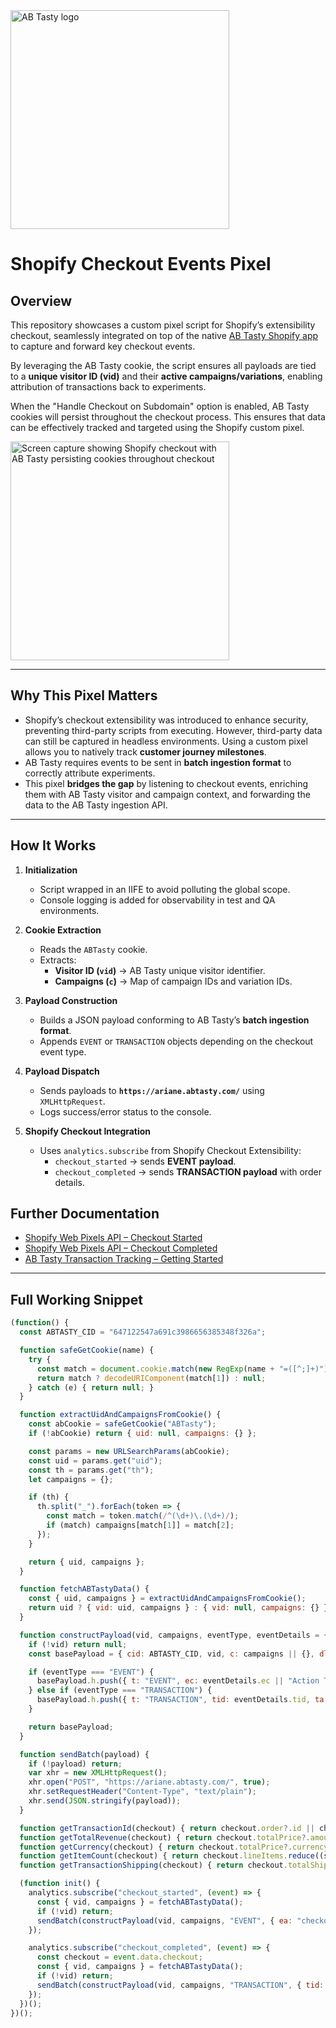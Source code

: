 <img src="https://content.partnerpage.io/eyJidWNrZXQiOiJwYXJ0bmVycGFnZS5wcm9kIiwia2V5IjoibWVkaWEvY29udGFjdF9pbWFnZXMvMDUwNGZlYTYtOWIxNy00N2IyLTg1YjUtNmY5YTZjZWU5OTJiLzI1NjhmYjk4LTQwM2ItNGI2OC05NmJiLTE5YTg1MzU3ZjRlMS5wbmciLCJlZGl0cyI6eyJ0b0Zvcm1hdCI6IndlYnAiLCJyZXNpemUiOnsid2lkdGgiOjEyMDAsImhlaWdodCI6NjI3LCJmaXQiOiJjb250YWluIiwiYmFja2dyb3VuZCI6eyJyIjoyNTUsImciOjI1NSwiYiI6MjU1LCJhbHBoYSI6MH19fX0=" alt="AB Tasty logo" width="350"/>

# Shopify Checkout Events Pixel

## Overview
This repository showcases a custom pixel script for Shopify’s extensibility checkout, seamlessly integrated on top of the native [AB Tasty Shopify app](https://apps.shopify.com/ab-tasty-1) to capture and forward key checkout events.  

By leveraging the AB Tasty cookie, the script ensures all payloads are tied to a **unique visitor ID (vid)** and their **active campaigns/variations**, enabling attribution of transactions back to experiments.

When the "Handle Checkout on Subdomain" option is enabled, AB Tasty cookies will persist throughout the checkout process. This ensures that data can be effectively tracked and targeted using the Shopify custom pixel.

<img 
    src="https://assets-manager.abtasty.com/1ceff369b6cd9aceaa9ee318e6498167/image.jpg" 
    alt="Screen capture showing Shopify checkout with AB Tasty persisting cookies throughout checkout" 
    width="350"
/>

---

## Why This Pixel Matters

- Shopify’s checkout extensibility was introduced to enhance security, preventing third-party scripts from executing. However, third-party data can still be captured in headless environments. Using a custom pixel allows you to natively track **customer journey milestones**.  
- AB Tasty requires events to be sent in **batch ingestion format** to correctly attribute experiments.  
- This pixel **bridges the gap** by listening to checkout events, enriching them with AB Tasty visitor and campaign context, and forwarding the data to the AB Tasty ingestion API.

---

## How It Works
1. **Initialization**  
   - Script wrapped in an IIFE to avoid polluting the global scope.  
   - Console logging is added for observability in test and QA environments.  

2. **Cookie Extraction**  
   - Reads the `ABTasty` cookie.  
   - Extracts:
     - **Visitor ID (`vid`)** → AB Tasty unique visitor identifier.  
     - **Campaigns (`c`)** → Map of campaign IDs and variation IDs.  

3. **Payload Construction**  
   - Builds a JSON payload conforming to AB Tasty’s **batch ingestion format**.  
   - Appends `EVENT` or `TRANSACTION` objects depending on the checkout event type.  

4. **Payload Dispatch**  
   - Sends payloads to **`https://ariane.abtasty.com/`** using `XMLHttpRequest`.  
   - Logs success/error status to the console.  

5. **Shopify Checkout Integration**  
   - Uses `analytics.subscribe` from Shopify Checkout Extensibility:  
     - `checkout_started` → sends **EVENT payload**.  
     - `checkout_completed` → sends **TRANSACTION payload** with order details.  

## Further Documentation

- [Shopify Web Pixels API – Checkout Started](https://shopify.dev/docs/api/web-pixels-api/standard-events/checkout_started)  
- [Shopify Web Pixels API – Checkout Completed](https://shopify.dev/docs/api/web-pixels-api/standard-events/checkout_completed)  
- [AB Tasty Transaction Tracking – Getting Started](https://docs.abtasty.com/client-side/transaction-tag-implementation/transaction-tracking-getting-started)

---

## Full Working Snippet

```javascript
(function() {
  const ABTASTY_CID = "647122547a691c3986656385348f326a";

  function safeGetCookie(name) {
    try {
      const match = document.cookie.match(new RegExp(name + "=([^;]+)"));
      return match ? decodeURIComponent(match[1]) : null;
    } catch (e) { return null; }
  }

  function extractUidAndCampaignsFromCookie() {
    const abCookie = safeGetCookie("ABTasty");
    if (!abCookie) return { uid: null, campaigns: {} };

    const params = new URLSearchParams(abCookie);
    const uid = params.get("uid");
    const th = params.get("th");
    let campaigns = {};

    if (th) {
      th.split("_").forEach(token => {
        const match = token.match(/^(\d+)\.(\d+)/);
        if (match) campaigns[match[1]] = match[2];
      });
    }

    return { uid, campaigns };
  }

  function fetchABTastyData() {
    const { uid, campaigns } = extractUidAndCampaignsFromCookie();
    return uid ? { vid: uid, campaigns } : { vid: null, campaigns: {} };
  }

  function constructPayload(vid, campaigns, eventType, eventDetails = {}) {
    if (!vid) return null;
    const basePayload = { cid: ABTASTY_CID, vid, c: campaigns || {}, dl: window.location.href, dr: document.referrer || window.location.href, pt: document.title || "", cst: Date.now(), t: "BATCH", h: [] };

    if (eventType === "EVENT") {
      basePayload.h.push({ t: "EVENT", ec: eventDetails.ec || "Action Tracking", ea: eventDetails.ea || "checkout_started", qt: eventDetails.qt || 502 });
    } else if (eventType === "TRANSACTION") {
      basePayload.h.push({ t: "TRANSACTION", tid: eventDetails.tid, ta: eventDetails.ta || "Purchase", tr: eventDetails.tr, tc: eventDetails.tc, ts: eventDetails.ts, icn: eventDetails.icn, qt: eventDetails.qt || 503 });
    }

    return basePayload;
  }

  function sendBatch(payload) {
    if (!payload) return;
    var xhr = new XMLHttpRequest();
    xhr.open("POST", "https://ariane.abtasty.com/", true);
    xhr.setRequestHeader("Content-Type", "text/plain");
    xhr.send(JSON.stringify(payload));
  }

  function getTransactionId(checkout) { return checkout.order?.id || checkout.id; }
  function getTotalRevenue(checkout) { return checkout.totalPrice?.amount || 0; }
  function getCurrency(checkout) { return checkout.totalPrice?.currencyCode || "GBP"; }
  function getItemCount(checkout) { return checkout.lineItems.reduce((sum, item) => sum + item.quantity, 0); }
  function getTransactionShipping(checkout) { return checkout.totalShippingPrice?.amount || 0; }

  (function init() {
    analytics.subscribe("checkout_started", (event) => {
      const { vid, campaigns } = fetchABTastyData();
      if (!vid) return;
      sendBatch(constructPayload(vid, campaigns, "EVENT", { ea: "checkout_started" }));
    });

    analytics.subscribe("checkout_completed", (event) => {
      const checkout = event.data.checkout;
      const { vid, campaigns } = fetchABTastyData();
      if (!vid) return;
      sendBatch(constructPayload(vid, campaigns, "TRANSACTION", { tid: getTransactionId(checkout), tr: getTotalRevenue(checkout), tc: getCurrency(checkout), icn: getItemCount(checkout), ts: getTransactionShipping(checkout) }));
    });
  })();
})();
```
